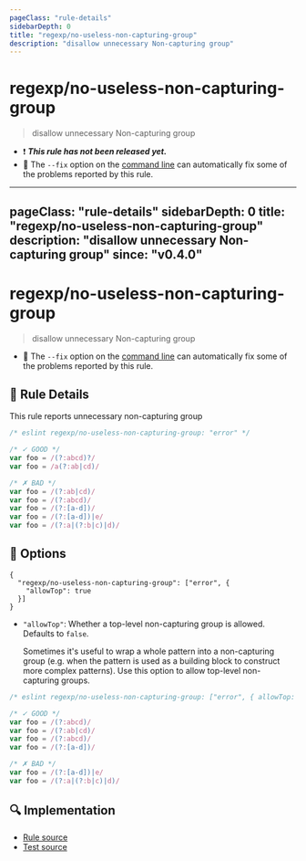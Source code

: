 ```yaml
---
pageClass: "rule-details"
sidebarDepth: 0
title: "regexp/no-useless-non-capturing-group"
description: "disallow unnecessary Non-capturing group"
---
```

# regexp/no-useless-non-capturing-group

> disallow unnecessary Non-capturing group

- :exclamation: <badge text="This rule has not been released yet." vertical="middle" type="error"> ***This rule has not been released yet.*** </badge>
- :wrench: The `--fix` option on the [command line](https://eslint.org/docs/user-guide/command-line-interface#fixing-problems) can automatically fix some of the problems reported by this rule.

---
pageClass: "rule-details"
sidebarDepth: 0
title: "regexp/no-useless-non-capturing-group"
description: "disallow unnecessary Non-capturing group"
since: "v0.4.0"
---
# regexp/no-useless-non-capturing-group

> disallow unnecessary Non-capturing group

- :wrench: The `--fix` option on the [command line](https://eslint.org/docs/user-guide/command-line-interface#fixing-problems) can automatically fix some of the problems reported by this rule.

## :book: Rule Details

This rule reports unnecessary non-capturing group

<eslint-code-block fix>

```js
/* eslint regexp/no-useless-non-capturing-group: "error" */

/* ✓ GOOD */
var foo = /(?:abcd)?/
var foo = /a(?:ab|cd)/

/* ✗ BAD */
var foo = /(?:ab|cd)/
var foo = /(?:abcd)/
var foo = /(?:[a-d])/
var foo = /(?:[a-d])|e/
var foo = /(?:a|(?:b|c)|d)/
```

</eslint-code-block>

## :wrench: Options

```json5
{
  "regexp/no-useless-non-capturing-group": ["error", {
    "allowTop": true
  }]
}
```

- `"allowTop"`:
  Whether a top-level non-capturing group is allowed. Defaults to `false`.

  Sometimes it's useful to wrap a whole pattern into a non-capturing group (e.g. when the pattern is used as a building block to construct more complex patterns). Use this option to allow top-level non-capturing groups.

<eslint-code-block fix>

```js
/* eslint regexp/no-useless-non-capturing-group: ["error", { allowTop: true }] */

/* ✓ GOOD */
var foo = /(?:abcd)/
var foo = /(?:ab|cd)/
var foo = /(?:abcd)/
var foo = /(?:[a-d])/

/* ✗ BAD */
var foo = /(?:[a-d])|e/
var foo = /(?:a|(?:b|c)|d)/
```

</eslint-code-block>

## :mag: Implementation

- [Rule source](https://github.com/ota-meshi/eslint-plugin-regexp/blob/master/lib/rules/no-useless-non-capturing-group.ts)
- [Test source](https://github.com/ota-meshi/eslint-plugin-regexp/blob/master/tests/lib/rules/no-useless-non-capturing-group.ts)
